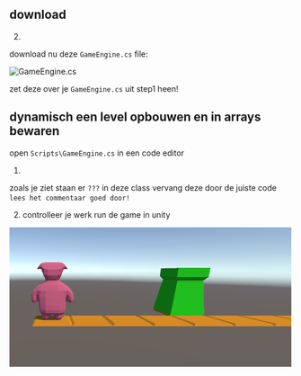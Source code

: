 ## download

2)
download nu deze `GameEngine.cs` file:


![GameEngine.cs](data/step2/GameEngine.cs)

zet deze over je `GameEngine.cs` uit step1 heen!


## dynamisch een level opbouwen en in arrays bewaren

open `Scripts\GameEngine.cs` in een code editor

1)
zoals je ziet staan er `???` in deze class vervang deze door de juiste code
`lees het commentaar goed door!`


2) controlleer je werk run de game in unity

![step2result.PNG](img/step2result.PNG)
